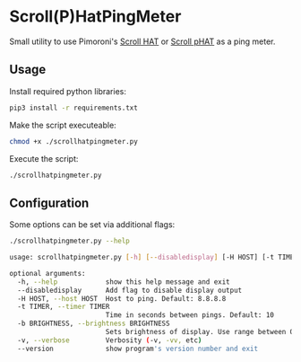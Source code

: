 # Scroll(P)HatPingMeter

Small utility to use Pimoroni's [Scroll HAT](https://shop.pimoroni.com/products/scroll-hat-mini?variant=31552633503827) or [Scroll pHAT](https://shop.pimoroni.com/products/scroll-phat-hd?variant=2380803768330) as a ping meter.

## Usage

Install required python libraries:

```bash
pip3 install -r requirements.txt
```

Make the script executeable:

```bash
chmod +x ./scrollhatpingmeter.py
```

Execute the script:

```bash
./scrollhatpingmeter.py
```

## Configuration

Some options can be set via additional flags:

```bash
./scrollhatpingmeter.py --help

usage: scrollhatpingmeter.py [-h] [--disabledisplay] [-H HOST] [-t TIMER] [-b BRIGHTNESS] [-v] [--version]

optional arguments:
  -h, --help            show this help message and exit
  --disabledisplay      Add flag to disable display output
  -H HOST, --host HOST  Host to ping. Default: 8.8.8.8
  -t TIMER, --timer TIMER
                        Time in seconds between pings. Default: 10
  -b BRIGHTNESS, --brightness BRIGHTNESS
                        Sets brightness of display. Use range between 0.1 and 1.0. Default: 1.0
  -v, --verbose         Verbosity (-v, -vv, etc)
  --version             show program's version number and exit
```
